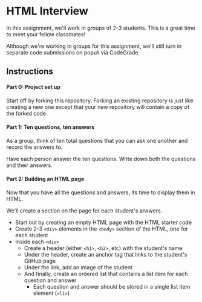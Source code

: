 # HTML Interview

In this assignment, we'll work in groups of 2-3 students. This is a great time to meet your fellow classmates!

Although we're working in groups for this assignment, we'll still turn in separate code submissions on populi via CodeGrade.

## Instructions

#### Part 0: Project set up

Start off by forking this repository. Forking an existing repository is just like creating a new one except that your new repository will contain a copy of the forked code. 

#### Part 1: Ten questions, ten answers

As a group, think of ten total questions that you can ask one another and record the answers to.

Have each person answer the ten questions. Write down both the questions and their answers.

#### Part 2: Building an HTML page

Now that you have all the questions and answers, its time to display them in HTML. 

We'll create a section on the page for each student's answers.

* Start out by creating an empty HTML page with the HTML starter code
* Create 2-3 `<div>` elements in the `<body>` section of the HTML, one for each student
* Inside each `<div>`
  * Create a header (either `<h1>`, `<h2>`, etc) with the student's name
  * Under the header, create an anchor tag that links to the student's GitHub page
  * Under the link, add an image of the student
  * And finally, create an ordered list that contains a list item for each question and answer
    * Each question and answer should be stored in a single list item element (`<li>`)
